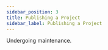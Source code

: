```yaml
---
sidebar_position: 3
title: Publishing a Project
sidebar_label: Publishing a Project
---
```


Undergoing maintenance.